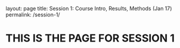 layout: page
title: Session 1: Course Intro, Results, Methods (Jan 17)
permalink: /session-1/

# THIS IS THE PAGE FOR SESSION 1
